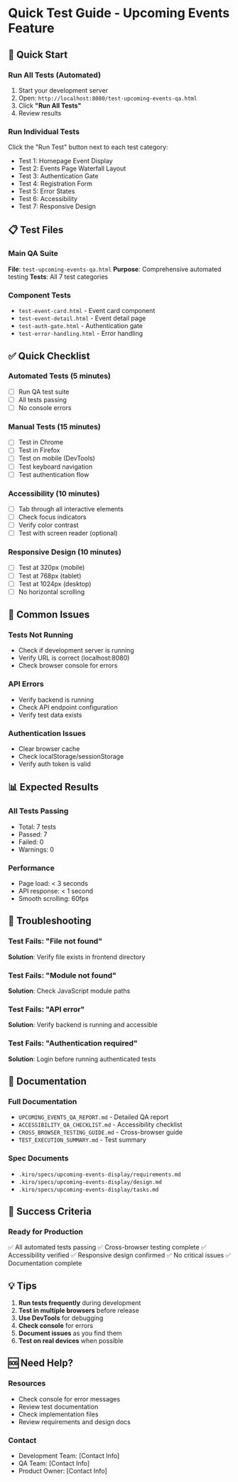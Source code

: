 # Quick Test Guide - Upcoming Events Feature

## 🚀 Quick Start

### Run All Tests (Automated)
1. Start your development server
2. Open: `http://localhost:8080/test-upcoming-events-qa.html`
3. Click **"Run All Tests"**
4. Review results

### Run Individual Tests
Click the "Run Test" button next to each test category:
- Test 1: Homepage Event Display
- Test 2: Events Page Waterfall Layout
- Test 3: Authentication Gate
- Test 4: Registration Form
- Test 5: Error States
- Test 6: Accessibility
- Test 7: Responsive Design

## 📋 Test Files

### Main QA Suite
**File**: `test-upcoming-events-qa.html`
**Purpose**: Comprehensive automated testing
**Tests**: All 7 test categories

### Component Tests
- `test-event-card.html` - Event card component
- `test-event-detail.html` - Event detail page
- `test-auth-gate.html` - Authentication gate
- `test-error-handling.html` - Error handling

## ✅ Quick Checklist

### Automated Tests (5 minutes)
- [ ] Run QA test suite
- [ ] All tests passing
- [ ] No console errors

### Manual Tests (15 minutes)
- [ ] Test in Chrome
- [ ] Test in Firefox
- [ ] Test on mobile (DevTools)
- [ ] Test keyboard navigation
- [ ] Test authentication flow

### Accessibility (10 minutes)
- [ ] Tab through all interactive elements
- [ ] Check focus indicators
- [ ] Verify color contrast
- [ ] Test with screen reader (optional)

### Responsive Design (10 minutes)
- [ ] Test at 320px (mobile)
- [ ] Test at 768px (tablet)
- [ ] Test at 1024px (desktop)
- [ ] No horizontal scrolling

## 🐛 Common Issues

### Tests Not Running
- Check if development server is running
- Verify URL is correct (localhost:8080)
- Check browser console for errors

### API Errors
- Verify backend is running
- Check API endpoint configuration
- Verify test data exists

### Authentication Issues
- Clear browser cache
- Check localStorage/sessionStorage
- Verify auth token is valid

## 📊 Expected Results

### All Tests Passing
- Total: 7 tests
- Passed: 7
- Failed: 0
- Warnings: 0

### Performance
- Page load: < 3 seconds
- API response: < 1 second
- Smooth scrolling: 60fps

## 🔧 Troubleshooting

### Test Fails: "File not found"
**Solution**: Verify file exists in frontend directory

### Test Fails: "Module not found"
**Solution**: Check JavaScript module paths

### Test Fails: "API error"
**Solution**: Verify backend is running and accessible

### Test Fails: "Authentication required"
**Solution**: Login before running authenticated tests

## 📝 Documentation

### Full Documentation
- `UPCOMING_EVENTS_QA_REPORT.md` - Detailed QA report
- `ACCESSIBILITY_QA_CHECKLIST.md` - Accessibility checklist
- `CROSS_BROWSER_TESTING_GUIDE.md` - Cross-browser guide
- `TEST_EXECUTION_SUMMARY.md` - Test summary

### Spec Documents
- `.kiro/specs/upcoming-events-display/requirements.md`
- `.kiro/specs/upcoming-events-display/design.md`
- `.kiro/specs/upcoming-events-display/tasks.md`

## 🎯 Success Criteria

### Ready for Production
✅ All automated tests passing
✅ Cross-browser testing complete
✅ Accessibility verified
✅ Responsive design confirmed
✅ No critical issues
✅ Documentation complete

## 💡 Tips

1. **Run tests frequently** during development
2. **Test in multiple browsers** before release
3. **Use DevTools** for debugging
4. **Check console** for errors
5. **Document issues** as you find them
6. **Test on real devices** when possible

## 🆘 Need Help?

### Resources
- Check console for error messages
- Review test documentation
- Check implementation files
- Review requirements and design docs

### Contact
- Development Team: [Contact Info]
- QA Team: [Contact Info]
- Product Owner: [Contact Info]
